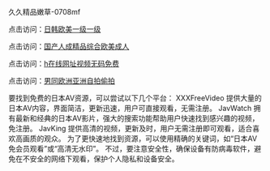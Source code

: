 久久精品嫩草-0708mf
					
点击访问：<a href="https://heiliaozj3tjd.pages.dev">日韩欧美一级一级</a>

点击访问：<a href="https://heiliaoe8ajia.pages.dev">国产人成精品综合欧美成人</a>

点击访问：<a href="https://heiliaoxqkkct.pages.dev">h在线网址视频无码免费</a>

点击访问：<a href="https://heiliaoxwd5i8.pages.dev">男同欧洲亚洲自拍偷拍</a>

要找到免费的日本AV资源，可以尝试以下几个平台：
XXXFreeVideo 提供大量的日本AV内容，界面简洁，更新迅速，用户可直接观看，无需注册。
JavWatch 拥有最新和经典的日本AV影片，强大的搜索功能帮助用户快速找到感兴趣的视频，免注册。
JavKing 提供高清的视频，更新及时，用户无需注册即可观看，适合喜欢高画质的观众。
为了更快速地找到资源，可以使用精确的关键词，如“日本AV免会员观看”或“高清无水印”。
不过，要注意安全性，确保设备有防病毒软件，避免在不安全的网络下观看，保护个人隐私和设备安全。


<span style="display:none;">[Canonical link](）</span>


